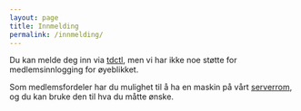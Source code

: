 ```yaml
---
layout: page
title: Innmelding
permalink: /innmelding/
---
```


Du kan melde deg inn via [tdctl](https://tdctl.td.org.uit.no/members/register), men vi har ikke noe støtte for medlemsinnlogging for øyeblikket.

Som medlemsfordeler har du mulighet til å ha en maskin på vårt [serverrom](/serverrom), og du kan bruke den til hva du måtte ønske.
